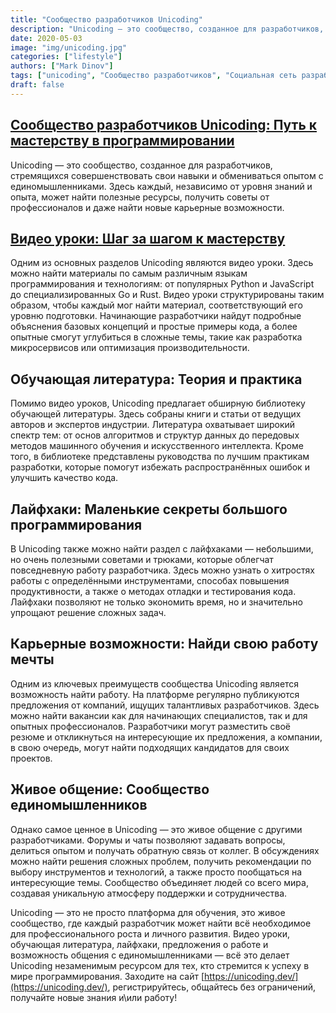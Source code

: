 ```yaml
---
title: "Сообщество разработчиков Unicoding"
description: "Unicoding — это сообщество, созданное для разработчиков, стремящихся совершенствовать свои навыки и обмениваться опытом с единомышленниками."
date: 2020-05-03
image: "img/unicoding.jpg"
categories: ["lifestyle"]
authors: ["Mark Dinov"]
tags: ["unicoding", "Сообщество разработчиков", "Социальная сеть разработчиков", "войти в IT", "уроки JavaScript", "уроки React", "уроки Python"]
draft: false
---
```



## [Сообщество разработчиков Unicoding: Путь к мастерству в программировании](https://unicoding.dev/)

Unicoding — это сообщество, созданное для разработчиков, стремящихся совершенствовать свои навыки и обмениваться опытом с единомышленниками. Здесь каждый, независимо от уровня знаний и опыта, может найти полезные ресурсы, получить советы от профессионалов и даже найти новые карьерные возможности.

## [Видео уроки: Шаг за шагом к мастерству](https://unicoding.dev/)

Одним из основных разделов Unicoding являются видео уроки. Здесь можно найти материалы по самым различным языкам программирования и технологиям: от популярных Python и JavaScript до специализированных Go и Rust. Видео уроки структурированы таким образом, чтобы каждый мог найти материал, соответствующий его уровню подготовки. Начинающие разработчики найдут подробные объяснения базовых концепций и простые примеры кода, а более опытные смогут углубиться в сложные темы, такие как разработка микросервисов или оптимизация производительности.

## Обучающая литература: Теория и практика

Помимо видео уроков, Unicoding предлагает обширную библиотеку обучающей литературы. Здесь собраны книги и статьи от ведущих авторов и экспертов индустрии. Литература охватывает широкий спектр тем: от основ алгоритмов и структур данных до передовых методов машинного обучения и искусственного интеллекта. Кроме того, в библиотеке представлены руководства по лучшим практикам разработки, которые помогут избежать распространённых ошибок и улучшить качество кода.

## Лайфхаки: Маленькие секреты большого программирования

В Unicoding также можно найти раздел с лайфхаками — небольшими, но очень полезными советами и трюками, которые облегчат повседневную работу разработчика. Здесь можно узнать о хитростях работы с определёнными инструментами, способах повышения продуктивности, а также о методах отладки и тестирования кода. Лайфхаки позволяют не только экономить время, но и значительно упрощают решение сложных задач.

## Карьерные возможности: Найди свою работу мечты

Одним из ключевых преимуществ сообщества Unicoding является возможность найти работу. На платформе регулярно публикуются предложения от компаний, ищущих талантливых разработчиков. Здесь можно найти вакансии как для начинающих специалистов, так и для опытных профессионалов. Разработчики могут разместить своё резюме и откликнуться на интересующие их предложения, а компании, в свою очередь, могут найти подходящих кандидатов для своих проектов.

## Живое общение: Сообщество единомышленников

Однако самое ценное в Unicoding — это живое общение с другими разработчиками. Форумы и чаты позволяют задавать вопросы, делиться опытом и получать обратную связь от коллег. В обсуждениях можно найти решения сложных проблем, получить рекомендации по выбору инструментов и технологий, а также просто пообщаться на интересующие темы. Сообщество объединяет людей со всего мира, создавая уникальную атмосферу поддержки и сотрудничества.

Unicoding — это не просто платформа для обучения, это живое сообщество, где каждый разработчик может найти всё необходимое для профессионального роста и личного развития. Видео уроки, обучающая литература, лайфхаки, предложения о работе и возможность общения с единомышленниками — всё это делает Unicoding незаменимым ресурсом для тех, кто стремится к успеху в мире программирования. Заходите на сайт [https://unicoding.dev/](https://unicoding.dev/), регистрируйтесь, общайтесь без ограничений, получайте новые знания и\или работу!
